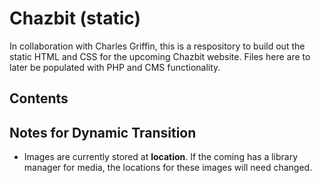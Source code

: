 # Chazbit (static)
In collaboration with Charles Griffin, this is a respository to build out the static HTML and CSS for the upcoming Chazbit website. Files here are to later be populated with PHP and CMS functionality.

## Contents

## Notes for Dynamic Transition
* Images are currently stored at **location**. If the coming has a library manager for media, the locations for these images will need changed.
